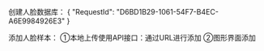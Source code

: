 

创建人脸数据库：
{
  "RequestId": "D6BD1B29-1061-54F7-B4EC-A6E9984926E3"
}

添加人脸样本：
①本地上传使用API接口：通过URL进行添加
②图形界面添加